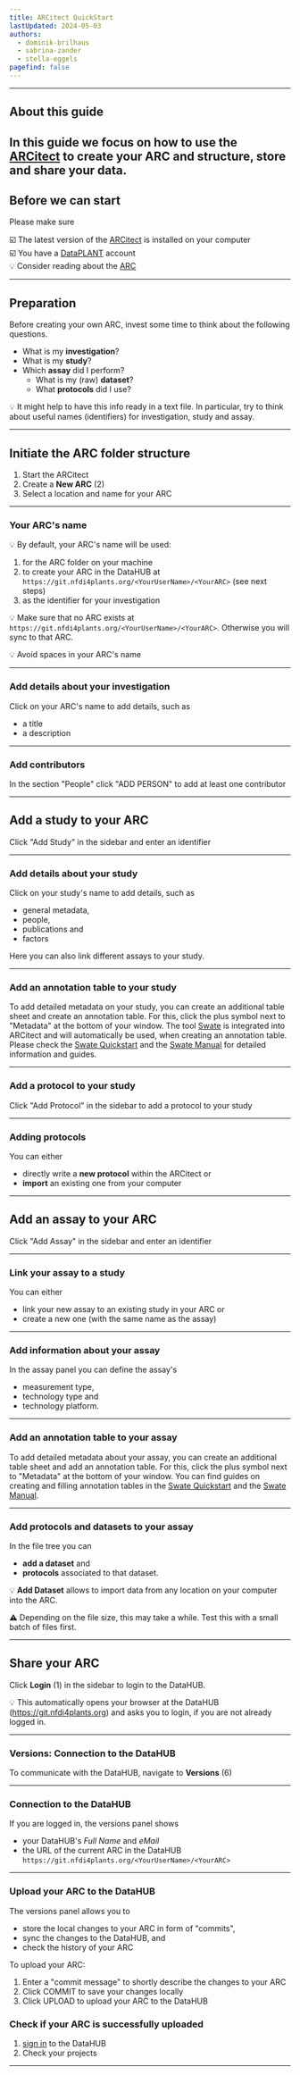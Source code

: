 ```yaml
---
title: ARCitect QuickStart
lastUpdated: 2024-05-03
authors:
  - dominik-brilhaus
  - sabrina-zander
  - stella-eggels
pagefind: false 
---
```


<style>

.container {
  display: flex;
  align-items: center;
  /*justify-content: center;*/
}

</style>

---

## About this guide

In this guide we focus on how to use the [ARCitect](/arcitect) to create your ARC and structure, store and share your data.
---

## Before we can start

Please make sure

☑️ The latest version of the [ARCitect](/arcitect) is installed on your computer  
☑️ You have a [DataPLANT](https://register.nfdi4plants.org) account  
💡 Consider reading about the [ARC](./../implementation/AnnotatedResearchContext.html)  

---

## Preparation

Before creating your own ARC, invest some time to think about the following questions. 

- What is my **investigation**?
- What is my **study**?
- Which **assay** did I perform?
  - What is my (raw) **dataset**?
  - What **protocols** did I use?

💡 It might help to have this info ready in a text file. In particular, try to think about useful names (identifiers) for investigation, study and assay.

---

## Initiate the ARC folder structure

1. Start the ARCitect
2. Create a **New ARC** (2)
3. Select a location and name for your ARC

---

### Your ARC's name


💡 By default, your ARC's name will be used:

  1. for the ARC folder on your machine
  2. to create your ARC in the DataHUB at `https://git.nfdi4plants.org/<YourUserName>/<YourARC>` (see next steps)
  3. as the identifier for your investigation

💡 Make sure that no ARC exists at  `https://git.nfdi4plants.org/<YourUserName>/<YourARC>`. Otherwise you will sync to that ARC.

💡 Avoid spaces in your ARC's name


---

### Add details about your investigation

Click on your ARC's name to add details, such as

- a title
- a description


---

### Add contributors

In the section "People" click "ADD PERSON" to add at least one contributor

---

## Add a study to your ARC

Click "Add Study" in the sidebar and enter an identifier

---

### Add details about your study

Click on your study's name to add details, such as

- general metadata,
- people, 
- publications and
- factors

Here you can also link different assays to your study.

---

### Add an annotation table to your study

To add detailed metadata on your study, you can create an additional table sheet and create an annotation table. For this, click the plus symbol next to "Metadata" at the bottom of your window. The tool [Swate](https://nfdi4plants.org/nfdi4plants.knowledgebase/docs/implementation/Swate.html) is integrated into ARCitect and will automatically be used, when creating an annotation table. Please check the [Swate Quickstart](https://nfdi4plants.org/nfdi4plants.knowledgebase/docs/guides/swate_QuickStart.html) and the [Swate Manual](https://nfdi4plants.org/nfdi4plants.knowledgebase/docs/SwateManual/index.html) for detailed information and guides.

---

### Add a protocol to your study

Click "Add Protocol" in the sidebar to add a protocol to your study



---

### Adding protocols

You can either
- directly write a **new protocol** within the ARCitect or
- **import** an existing one from your computer

---

## Add an assay to your ARC


Click "Add Assay" in the sidebar and enter an identifier


---

### Link your assay to a study

You can either
- link your new assay to an existing study in your ARC or
- create a new one (with the same name as the assay)


---

### Add information about your assay

In the assay panel you can define the assay's
   - measurement type,
   - technology type and
   - technology platform.

---

### Add an annotation table to your assay

To add detailed metadata about your assay, you can create an additional table sheet and add an annotation table. For this, click the plus symbol next to "Metadata" at the bottom of your window. You can find guides on creating and filling annotation tables in the [Swate Quickstart](https://nfdi4plants.org/nfdi4plants.knowledgebase/docs/guides/swate_QuickStart.html) and the [Swate Manual](https://nfdi4plants.org/nfdi4plants.knowledgebase/docs/SwateManual/index.html).

---

### Add protocols and datasets to your assay

In the file tree you can

- **add a dataset** and
- **protocols** associated to that dataset.

💡 **Add Dataset** allows to import data from any location on your computer into the ARC.  

⚠️ Depending on the file size, this may take a while. Test this with a small batch of files first.


---

## Share your ARC


Click **Login** (1) in the sidebar to login to the DataHUB.

💡 This automatically opens your browser at the DataHUB (https://git.nfdi4plants.org) and asks you to login, if you are not already logged in.

---

### Versions: Connection to the DataHUB

To communicate with the DataHUB, navigate to **Versions** (6)


---

### Connection to the DataHUB

If you are logged in, the versions panel shows

- your DataHUB's *Full Name* and *eMail*
- the URL of the current ARC in the DataHUB  
  `https://git.nfdi4plants.org/<YourUserName>/<YourARC>`

---

### Upload your ARC to the DataHUB

The versions panel allows you to

- store the local changes to your ARC in form of "commits",
- sync the changes to the DataHUB, and
- check the history of your ARC

To upload your ARC:

  1. Enter a "commit message" to shortly describe the changes to your ARC
  2. Click COMMIT to save your changes locally
  3. Click UPLOAD to upload your ARC to the DataHUB


### Check if your ARC is successfully uploaded

1. [sign in](https://git.nfdi4plants.org) to the DataHUB
2. Check your projects

---

<!-- 
## Adding sub-folders for your data

add studies and assays according to your needs

---

## Start adding your data to the ARC

Try to place your resources, datasets and protocols for each study and assay in the respective folders.

> 💡 This part will likely require some iteration. 🗣️ Talk to us.
>
> - You might need to add new studies and assays or revise your overall structure during the process
> - Sometimes you might not immediately find a suitable position for your data
> -->
